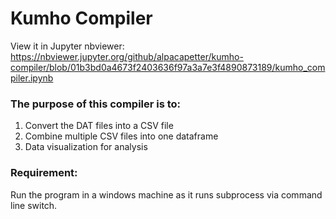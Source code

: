 # Kumho Compiler

View it in Jupyter nbviewer:
https://nbviewer.jupyter.org/github/alpacapetter/kumho-compiler/blob/01b3bd0a4673f2403636f97a3a7e3f4890873189/kumho_compiler.ipynb

### The purpose of this compiler is to:
1. Convert the DAT files into a CSV file
2. Combine multiple CSV files into one dataframe
3. Data visualization for analysis

### Requirement:
Run the program in a windows machine as it runs subprocess via command line switch.
